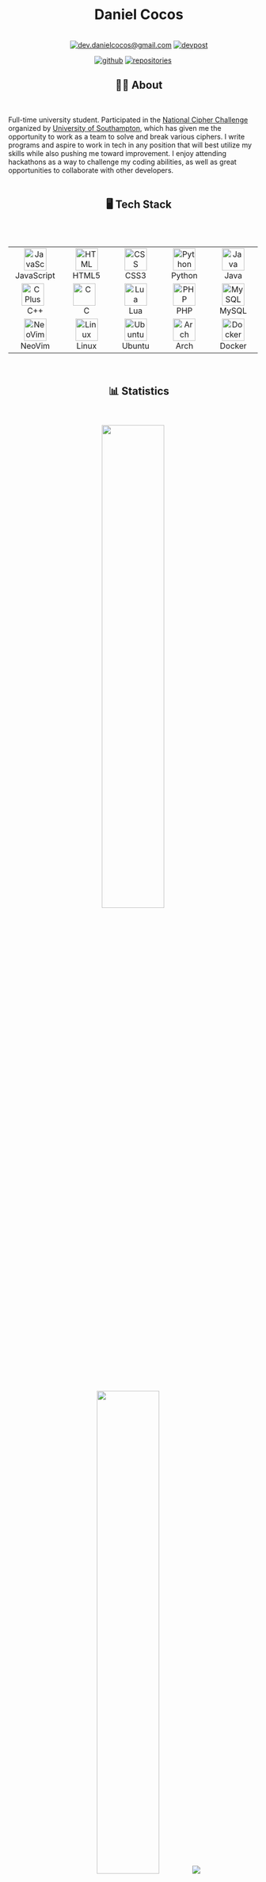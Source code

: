 <div id="user-content-toc" align="center">
  <ul align="center" style="list-style: none;">
    <summary align="center">
      <h1 align="center">Daniel Cocos</h1></br>
       <a href="mailto:dev.danielcocos@gmail.com"><img alt="dev.danielcocos@gmail.com" title="Gmail" src="https://custom-icon-badges.demolab.com/badge/-dev.danielcocos@gmail.com-C13535?style=for-the-badge&logoColor=white&logo=mail"/></a>
  <a href="https://devpost.com/Daniel-Cocos" target="blank"><img alt="devpost" src="https://img.shields.io/badge/Daniel Cocos-0077B5?style=for-the-badge&logo=devpost&logoColor=white" /></a>
    </summary>
  </ul>
</div>

<p align="center">
  <!--
    <img src="https://github-readme-stats.vercel.app/api?username=Daniel-Cocos&theme=transparent&hide_border=false&include_all_commits=true&count_private=true"/> </br>
  -->
  <a href="https://github.com/Daniel-Cocos"><img alt="github" title="github" src="https://custom-icon-badges.demolab.com/badge/-Github-1F222E?style=for-the-badge&logoColor=white&logo=github"/></a>
  <a href="https://github.com/Daniel-Cocos?tab=repositories&sort=stargazers"><img alt="repositories" title="Repositories" src="https://custom-icon-badges.demolab.com/badge/-Repos-1F222E?style=for-the-badge&logoColor=white&logo=repo"/></a>
</p>


<div id="user-content-toc" align="center">
  <ul align="center" style="list-style: none;">
    <summary align="center">
      <h2 align="center">🧑‍💻 About</h2></br>
    </summary>
  </ul>
</div>
Full-time university student. Participated in the <a href="https://www.cipherchallenge.org/">National Cipher Challenge</a> organized by <a href="https://www.southampton.ac.uk/">University of Southampton</a>, which has given me the opportunity to work as a team to solve and break various ciphers. I write programs and aspire to work in tech in any position that will best utilize my skills while also pushing me toward improvement. I enjoy attending hackathons as a way to challenge my coding abilities, as well as great opportunities to collaborate with other developers.
<br/>
<br/>

<div id="user-content-toc" align="center">
  <ul align="center" style="list-style: none;">
    <summary align="center">
      <h2 align="center">🖥️ Tech Stack</h2></br>
    </summary>
  </ul>
</div>
  
<div style="display: flex; align-items: flex-start; align: center">
  <table align="center">
    <tr>
      <td align="center" width="100">
        <a href="https://developer.mozilla.org/en-US/docs/Web/JavaScript">
          <img src="https://www.vectorlogo.zone/logos/javascript/javascript-icon.svg" alt="JavaScript" width="45" height="45" />
        </a>
        <br>JavaScript
      </td>
      <td align="center" width="100">
        <a href="https://developer.mozilla.org/en-US/docs/Web/HTML">
          <img src="https://www.vectorlogo.zone/logos/w3_html5/w3_html5-icon.svg" alt="HTML" width="45" height="45" />
        </a>
        <br>HTML5
      </td>
      <td align="center" width="100">
        <a href="https://developer.mozilla.org/en-US/docs/Web/CSS">
          <img src="https://www.vectorlogo.zone/logos/w3_css/w3_css-icon~old.svg" alt="CSS" width="45" height="45" />
        </a>
        <br>CSS3
      </td>
      <td align="center" width="100">
        <a href="https://www.python.org/">
          <img src="https://www.vectorlogo.zone/logos/python/python-icon.svg" alt="Python" width="45" height="45" />
        </a>
        <br>Python
      </td>
      <td align="center" width="100">
        <a href="https://www.oracle.com/java/">
          <img src="https://www.vectorlogo.zone/logos/java/java-icon.svg" alt="Java" width="45" height="45" />
        </a>
        <br>Java
      </td>
    </tr>
    <tr>
      <td align="center" width="100">
        <a href="https://isocpp.org/">
          <img align="center" alt="C Plus Plus" width="45" height="45" style="padding-right:10px;" src="https://cdn.jsdelivr.net/gh/devicons/devicon@latest/icons/cplusplus/cplusplus-original.svg"/>
        </a>
        <br>C++
      </td>
      <td align="center" width="100">
        <a href="https://isocpp.org/">
          <img align="center" alt="C" width="45" height="45" style="padding-right:10px;" src="https://cdn.jsdelivr.net/gh/devicons/devicon@latest/icons/c/c-original.svg"/>
        </a>
        <br>C
      </td>
      <td align="center" width="100">
        <a href="https://www.lua.org/">
          <img src="https://www.vectorlogo.zone/logos/lua/lua-icon.svg" alt="Lua" width="45" height="45" />
        </a>
        <br>Lua
      </td>
      <td align="center" width="100">
        <a href="https://www.php.net/">
          <img src="https://www.vectorlogo.zone/logos/php/php-icon.svg" alt="PHP" width="45" height="45" />
        </a>
        <br>PHP
      </td>
      <td align="center" width="100">
        <a href="https://www.mysql.com/">
          <img src="https://www.vectorlogo.zone/logos/mysql/mysql-icon.svg" alt="MySQL" width="45" height="45" />
        </a>
        <br>MySQL
      </td>
    </tr>
    <tr>
      <td align="center" width="100">
        <a href="https://neovim.io/">
          <img src="https://www.vectorlogo.zone/logos/neovimio/neovimio-icon.svg" alt="NeoVim" width="45" height="45" />
        </a>
        <br>NeoVim
      <td align="center" width="100">
        <a href="https://www.vectorlogo.zone/logos/linux/linux-icon.svg">
          <img src="https://www.vectorlogo.zone/logos/linux/linux-icon.svg" alt="Linux" width="45" height="45" />
        </a>
        <br>Linux
      </td>
      <td align="center" width="100">
        <a href="https://www.vectorlogo.zone/logos/ubuntu/ubuntu-icon.svg">
          <img src="https://www.vectorlogo.zone/logos/ubuntu/ubuntu-icon.svg" alt="Ubuntu" width="45" height="45" />
        </a>
        <br>Ubuntu
      </td>
      <td align="center" width="100">
        <a href="https://www.vectorlogo.zone/logos/archlinux/archlinux-icon.svg">
          <img src="https://www.vectorlogo.zone/logos/archlinux/archlinux-icon.svg" alt="Arch Linux" width="45" height="45" />
        </a>
        <br>Arch
      </td>
      <td align="center" width="100">
        <a href="https://www.vectorlogo.zone/logos/docker/docker-tile.svg">
          <img src="https://www.vectorlogo.zone/logos/docker/docker-tile.svg" alt="Docker" width="45" height="45" />
        </a>
        <br>Docker
      </td>
    </tr>
  </table>
</div>

</details>
<br/>

<div id="user-content-toc" align="center">
  <ul align="center" style="list-style: none;">
    <summary align="center">
      <h2 align="center">📊 Statistics</h2></br>
    </summary>
  </ul>
</div>
  
<p align="center">
 <img height="50%" width="auto" src ="https://github-readme-stats.vercel.app/api?username=Daniel-Cocos&show_icons=true&count_private=true&hide_border=true&hide=issues,contribs&bg_color=00000000&title_color=06909A&text_color=ffffff&icon_color=06909A">

<img height="50%" width="auto" src ="https://github-readme-stats.vercel.app/api/top-langs/?username=Daniel-Cocos&layout=compact&hide_border=true&bg_color=00000000&langs_count=6&hide=jupyter%20notebook,tex,css,php&exclude_repo=Pacman-AI&title_color=06909A&text_color=ffffff">

<img src ="https://github-readme-streak-stats.herokuapp.com?user=Daniel-Cocos&hide_border=true&background=00000000&stroke=06909A&ring=06909A&fire=06909A&currStreakLabel=06909A&sideNums=ffffff&currStreakNum=ffffff&dates=AAAAAA&sideLabels=ffffff">

<--!LeetCode-->